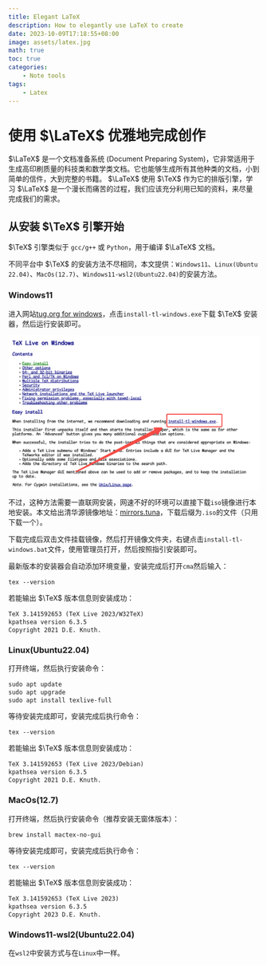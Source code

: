 ```yaml
---
title: Elegant LaTeX
description: How to elegantly use LaTeX to create
date: 2023-10-09T17:18:55+08:00
image: assets/latex.jpg
math: true
toc: true
categories:
    - Note tools
tags:
    - Latex
---
```


# 使用 $\LaTeX$ 优雅地完成创作

$\LaTeX$ 是一个文档准备系统 (Document Preparing System)，它非常适用于生成高印刷质量的科技类和数学类文档。它也能够生成所有其他种类的文档，小到简单的信件，大到完整的书籍。 $\LaTeX$ 使用 $\TeX$ 作为它的排版引擎，学习 $\LaTeX$ 是一个漫长而痛苦的过程，我们应该充分利用已知的资料，来尽量完成我们的需求。

## 从安装 $\TeX$ 引擎开始

$\TeX$ 引擎类似于 `gcc/g++` 或 `Python`，用于编译 $\LaTeX$ 文档。

不同平台中 $\TeX$ 的安装方法不尽相同，本文提供：`Windows11`、`Linux(Ubuntu 22.04)`、`MacOs(12.7)`、`Windows11-wsl2(Ubuntu22.04)`的安装方法。

### Windows11

进入网站[tug.org for windows](https://tug.org/texlive/windows.html#install)，点击`install-tl-windows.exe`下载 $\TeX$ 安装器，然后运行安装即可。

<div style="display: flex; justify-content: center;">
<img src="assets/windowsInstall.png" alt="img" style="zoom:100%"/>
</div>

不过，这种方法需要一直联网安装，网速不好的环境可以直接下载`iso`镜像进行本地安装。本文给出清华源镜像地址：[mirrors.tuna](https://mirrors.tuna.tsinghua.edu.cn/CTAN/systems/texlive/Images/)，下载后缀为`.iso`的文件（只用下载一个）。

下载完成后双击文件挂载镜像，然后打开镜像文件夹，右键点击`install-tl-windows.bat`文件，使用管理员打开，然后按照指引安装即可。

最新版本的安装器会自动添加环境变量，安装完成后打开`cma`然后输入：

```shell
tex --version
```

若能输出 $\TeX$ 版本信息则安装成功：

```shell
TeX 3.141592653 (TeX Live 2023/W32TeX)
kpathsea version 6.3.5
Copyright 2021 D.E. Knuth.
```

### Linux(Ubuntu22.04)

打开终端，然后执行安装命令：

```shell
sudo apt update
sudo apt upgrade
sudo apt install texlive-full
```

等待安装完成即可，安装完成后执行命令：

```shell
tex --version
```

若能输出 $\TeX$ 版本信息则安装成功：

```shell
TeX 3.141592653 (TeX Live 2023/Debian)
kpathsea version 6.3.5
Copyright 2021 D.E. Knuth.
```

### MacOs(12.7)

打开终端，然后执行安装命令（推荐安装无窗体版本）：

```shell
brew install mactex-no-gui
```

等待安装完成即可，安装完成后执行命令：

```shell
tex --version
```

若能输出 $\TeX$ 版本信息则安装成功：

```shell
TeX 3.141592653 (TeX Live 2023)
kpathsea version 6.3.5
Copyright 2023 D.E. Knuth.
```

### Windows11-wsl2(Ubuntu22.04)

在`wsl2`中安装方式与在`Linux`中一样。